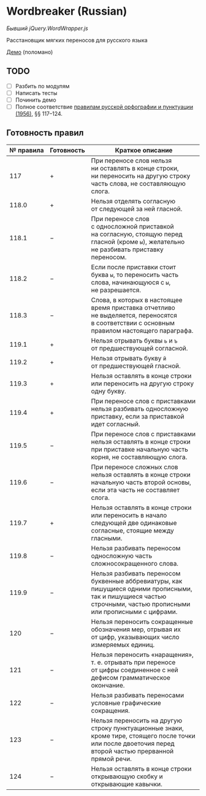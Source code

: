 # Wordbreaker (Russian)
_Бывший jQuery.WordWrapper.js_

Расстановщик мягких переносов для русского языка

[Демо](https://ohar.github.io/wordbreaker-russian//) (поломано)

## TODO
* [ ] Разбить по модулям
* [ ] Написать тесты
* [ ] Починить демо
* [ ] Полное соответствие [правилам русской орфографии и пунктуации (1956)](http://new.gramota.ru/spravka/rules/141-perenos), §§ 117–124.

## Готовность правил

№ правила | Готовность | Краткое описание
---       | ---        | ---
117       | +          | При переносе слов нельзя ни оставлять в конце строки, ни переносить на другую строку часть слова, не составляющую слога.
118.0     | +          | Нельзя отделять согласную от следующей за ней гласной.
118.1     | −          | При переносе cлов с односложной приставкой на согласную, стоящую пеpeд гласной (кроме `ы`), желательно не разбивать приставку переносом.
118.2     | −          | Если после приставки стоит буква `ы`, то переносить часть слова, начинающуюся с `ы`, не разрешается.
118.3     | −          | Слова, в которых в настоящее время пpиставка отчетливо не выделяется, переносятся в соответствии с основным правилом настоящего параграфа.
119.1     | +          | Нельзя отрывать буквы `ь` и `ъ` от предшествующей согласной.
119.2     | +          | Нельзя отрывать букву `й` от предшествующей гласной.
119.3     | +          | Нельзя оставлять в конце строки или переносить на другую строку одну букву.
119.4     | +          | При переносе слов с приставками нельзя разбивать односложную приставку, если за приставкой идет согласный.
119.5     | −          | При переносе слов с приставками нельзя оставлять в конце строки при приставке начальную часть корня, не составляющую слога.
119.6     | −          | При переносе сложных cлов нельзя оставлять в конце строки начальную часть второй основы, если эта часть не составляет слога.
119.7     | +          | Нельзя оставлять в конце строки или переносить в начало следующей две одинаковые согласные, стоящие между гласными.
119.8     | −          | Нельзя разбивать переносом односложную часть сложносокращенного слова.
119.9     | −          | Нельзя разбивать переносом буквенные аббревиатуры, как пишущиеся одними прописными, так и пишущиеся частью строчными, частью прописными или прописными с цифрами.
120       | −          | Нельзя переносить сокращенные обозначения мер, отрывая их от цифр, указывающих число измеряемых единиц.
121       | −          | Нельзя переносить «наращения», т. е. отрывать при переносе от цифры соединенное с ней дефисом грамматическое окончание.
122       | −          | Нельзя разбивать переносами условные графические сокращения.
123       | −          | Нельзя переносить на другую строку пунктуационные знаки, кроме тире, стоящего после точки или после двоеточия перед второй частью прерванной прямой речи.
124       | −          | Нельзя оставлять в конце строки открывающую скобку и открывающие кавычки.
